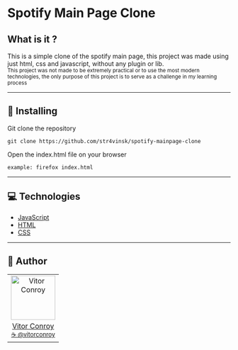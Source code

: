 # Spotify Main Page Clone

## What is it ?
This is a simple clone of the spotify main page, this project was made using just html, css and javascript, without any plugin or lib.
<br />
<sub>This project was not made to be extremely practical or to use the most modern technologies, the only purpose of this project is to serve as a challenge in my learning process</sub>

<hr>

## 💾 Installing 

Git clone the repository

```
git clone https://github.com/str4vinsk/spotify-mainpage-clone
```

Open the index.html file on your browser

```
example: firefox index.html
```
<hr>

## 💻 Technologies

- [JavaScript](https://www.javascript.com/)
- [HTML](https://html.spec.whatwg.org/multipage/)
- [CSS](https://devdocs.io/css/)

<hr>

## 📖 Author
<table>
  <tr>
    <td  align=center>
        <img src="https://avatars0.githubusercontent.com/u/64869691?s=460&u=55a251a576b8f0a784a65c555a6da34eefeb9f1a&v=4" width="100px" alt="Vitor Conroy">
        <a href="https://github.com/str4vinsk">
          <br>
            Vitor Conroy
          </br>
        </a>
        <sub>
          <a href="https://www.instagram.com/vitorconroy/" alt="instagram">
            ☕️ @vitorconroy
          </a>
        </sub>
    </td>
  </tr>
</table>
